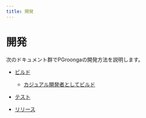 ```yaml
---
title: 開発
---
```


# 開発

次のドキュメント群でPGroongaの開発方法を説明します。

  * [ビルド](build.html)

    * [カジュアル開発者としてビルド](build-casual.html)

  * [テスト](test.html)

  * [リリース](release.html)
